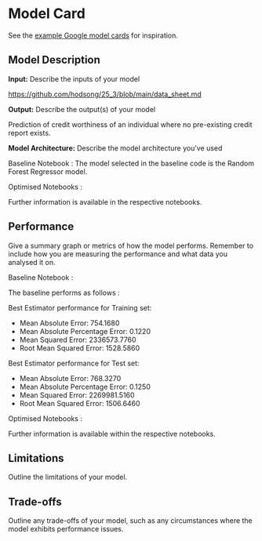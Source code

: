 # Model Card

See the [example Google model cards](https://modelcards.withgoogle.com/model-reports) for inspiration. 

## Model Description

**Input:** Describe the inputs of your model 

https://github.com/hodsong/25_3/blob/main/data_sheet.md

**Output:** Describe the output(s) of your model

Prediction of credit worthiness of an individual where no pre-existing credit report exists.

**Model Architecture:** Describe the model architecture you’ve used

Baseline Notebook : The model selected in the baseline code is the Random Forest Regressor model. 

Optimised Notebooks : 


Further information is available in the respective notebooks.

## Performance

Give a summary graph or metrics of how the model performs. Remember to include how you are measuring the performance and what data you analysed it on. 

Baseline Notebook : 

The baseline performs as follows :

Best Estimator performance for Training set: 
- Mean Absolute Error: 754.1680
- Mean Absolute Percentage Error: 0.1220
- Mean Squared Error: 2336573.7760
- Root Mean Squared Error: 1528.5860

Best Estimator performance for Test set:

- Mean Absolute Error: 768.3270
- Mean Absolute Percentage Error: 0.1250
- Mean Squared Error: 2269981.5160
- Root Mean Squared Error: 1506.6460

Optimised Notebooks : 

Further information is available within the respective notebooks.

## Limitations

Outline the limitations of your model.

## Trade-offs

Outline any trade-offs of your model, such as any circumstances where the model exhibits performance issues. 
